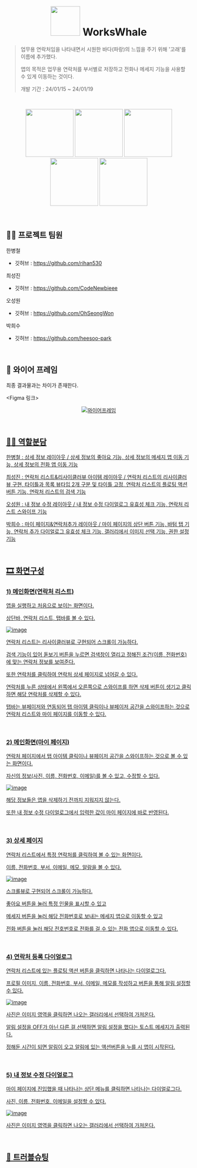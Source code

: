 <h1 align="center">
<img width="80px" src="https://github.com/WorksWhale/WorksWhale/assets/80674868/00fcc37c-0846-4b55-8b45-9c6d75f2f1eb" alt="" />
 WorksWhale
</h1>

> 업무용 연락처임을 나타내면서 시원한 바다(파랑)의 느낌을 주기 위해 '고래'를 이름에 추가했다.
> 
> 앱의 목적은 업무용 연락처를 부서별로 저장하고 전화나 메세지 기능을 사용할 수 있게 이동하는 것이다.
>
> 개발 기간 : 24/01/15 ~ 24/01/19

<br/>

<p align ="center">
 <img alt="" src ="https://github.com/WorksWhale/WorksWhale/assets/80674868/f84d930c-a113-4dec-b2eb-31f3d42f9423" width="130" heigth="60" />
 <img alt="" src ="https://github.com/WorksWhale/WorksWhale/assets/80674868/d122fec5-a8e1-48b6-8acd-bf69241f0d57" width="130" heigth="60" />
 <img alt="" src ="https://github.com/WorksWhale/WorksWhale/assets/80674868/c4515c1d-72df-4ce8-9751-39494b95b087" width="130" heigth="60" />
 <img alt="" src ="https://github.com/WorksWhale/WorksWhale/assets/80674868/fbad6903-a132-47f9-bcc8-96758cde4c11" width="130" heigth="60" />
 <img alt="" src ="https://github.com/WorksWhale/WorksWhale/assets/80674868/49fffee5-1109-4637-92fd-356c2865b3b1" width="130" heigth="60" />
</p>

<br/>

## 👨‍💻 프로젝트 팀원
한병철

- 깃허브 : <https://github.com/rihan530>

최성진

- 깃허브 : <https://github.com/CodeNewbieee>

오성원

- 깃허브 : <https://github.com/OhSeongWon>

박희수

- 깃허브 : <https://github.com/heesoo-park>

<br/>

## 🧭 와이어 프레임
최종 결과물과는 차이가 존재한다.

<Figma 링크>

<p align="center">
  <a href="https://www.figma.com/file/O4cof7WVCxbgDMRaralSyk/%EC%88%99%EB%A0%A8-%ED%8C%80%EA%B3%BC%EC%A0%9C-7%EC%A1%B0?type=design&node-id=0-1&mode=design&t=mckZYNV20nst6dpF-0">
    <img alt="와이어프레임" src="https://github.com/WorksWhale/WorksWhale/assets/80674868/411f98e5-73ac-4171-ae95-8a3386dbd758">
</p>

<br/>

## 🐱‍🐉 역할분담
한병철 : 상세 정보 레이아웃 / 상세 정보의 좋아요 기능, 상세 정보의 메세지 앱 이동 기능, 상세 정보의 전화 앱 이동 기능

최성진 : 연락처 리스트&리사이클러뷰 아이템 레이아웃 / 연락처 리스트의 리사이클러뷰 구현, 타이틀과 목록 뷰타입 2개 구분 및 타이틀 고정, 연락처 리스트의 플로팅 액션 버튼 기능, 연락처 리스트의 검색 기능

오성원 : 내 정보 수정 레이아웃 / 내 정보 수정 다이얼로그 유효성 체크 기능, 연락처 리스트 스와이프 기능

박희수 : 마이 페이지&연락처추가 레이아웃 / 마이 페이지의 상단 버튼 기능, 바텀 탭 기능, 연락처 추가 다이얼로그 유효성 체크 기능, 갤러리에서 이미지 선택 기능, 권한 설정 기능

<br/>

## 🎞 화면구성
### 1) 메인화면(연락처 리스트)
앱을 실행하고 처음으로 보이는 화면이다.

상단바, 연락처 리스트, 탭바를 볼 수 있다.

![image](https://github.com/WorksWhale/WorksWhale/assets/80674868/f84d930c-a113-4dec-b2eb-31f3d42f9423)

연락처 리스트는 리사이클러뷰로 구현되어 스크롤이 가능하다.

검색 기능이 있어 돋보기 버튼을 누르면 검색창이 열리고 정해진 조건(이름, 전화번호)에 맞는 연락처 정보를 보여준다.

또한 연락처를 클릭하여 연락처 상세 페이지로 넘어갈 수 있다.

연락처를 누른 상태에서 왼쪽에서 오른쪽으로 스와이프를 하면 삭제 버튼이 생기고 클릭하면 해당 연락처를 삭제할 수 있다.

탭바는 뷰페이저와 연동되어 탭 아이템 클릭이나 뷰페이저 공간을 스와이프하는 것으로 연락처 리스트와 마이 페이지를 이동할 수 있다.

<br/>

### 2) 메인화면(마이 페이지)
연락처 페이지에서 탭 아이템 클릭이나 뷰페이저 공간을 스와이프하는 것으로 볼 수 있는 화면이다.

자신의 정보(사진, 이름, 전화번호, 이메일)를 볼 수 있고, 수정할 수 있다.

![image](https://github.com/WorksWhale/WorksWhale/assets/80674868/d122fec5-a8e1-48b6-8acd-bf69241f0d57)

해당 정보들은 앱을 삭제하기 전까지 지워지지 않는다.

또한 내 정보 수정 다이얼로그에서 입력한 값이 마이 페이지에 바로 반영된다.

<br/>

### 3) 상세 페이지
연락처 리스트에서 특정 연락처를 클릭하여 볼 수 있는 화면이다.

이름, 전화번호, 부서, 이메일, 메모, 알람을 볼 수 있다.

![image](https://github.com/WorksWhale/WorksWhale/assets/80674868/c4515c1d-72df-4ce8-9751-39494b95b087)

스크롤뷰로 구현되어 스크롤이 가능하다.

좋아요 버튼을 눌러 특정 인물을 표시할 수 있고

메세지 버튼을 눌러 해당 전화번호로 보내는 메세지 앱으로 이동할 수 있고

전화 버튼을 눌러 해당 전호번호로 전화를 걸 수 있는 전화 앱으로 이동할 수 있다.

<br/>

### 4) 연락처 등록 다이얼로그
연락처 리스트에 있는 플로팅 액션 버튼을 클릭하면 나타나는 다이얼로그다.

프로필 이미지, 이름, 전화번호, 부서, 이메일, 메모를 작성하고 버튼을 통해 알림 설정할 수 있다.

![image](https://github.com/WorksWhale/WorksWhale/assets/80674868/fbad6903-a132-47f9-bcc8-96758cde4c11)

사진은 이미지 영역을 클릭하면 나오는 갤러리에서 선택하여 가져온다.

알림 설정을 OFF가 아닌 다른 걸 선택하면 알림 설정을 했다는 토스트 메세지가 출력된다.

정해둔 시간이 되면 알림이 오고 알림에 있는 액션버튼을 누를 시 앱이 시작된다.

<br/>

### 5) 내 정보 수정 다이얼로그
마이 페이지에 진입했을 때 나타나는 상단 메뉴를 클릭하면 나타나는 다이얼로그다.

사진, 이름, 전화번호, 이메일을 설정할 수 있다.

![image](https://github.com/WorksWhale/WorksWhale/assets/80674868/49fffee5-1109-4637-92fd-356c2865b3b1)

사진은 이미지 영역을 클릭하면 나오는 갤러리에서 선택하여 가져온다.

<br/>

## 🚨 트러블슈팅

